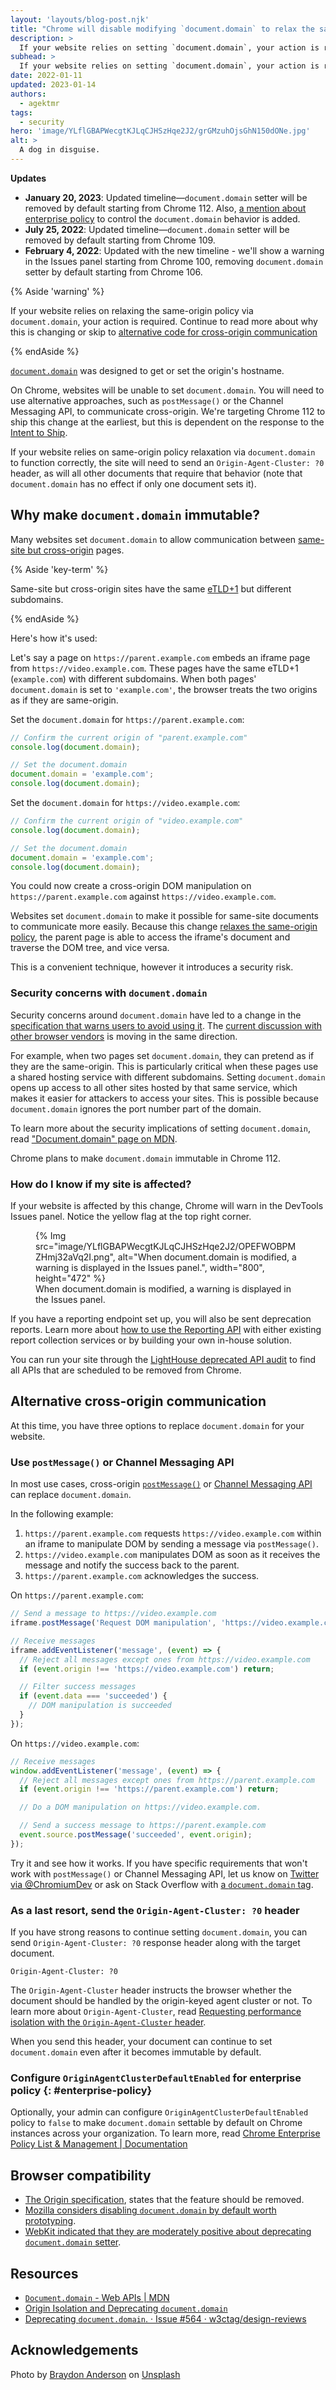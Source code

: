 ```yaml
---
layout: 'layouts/blog-post.njk'
title: "Chrome will disable modifying `document.domain` to relax the same-origin policy"
description: >
  If your website relies on setting `document.domain`, your action is required.
subhead: >
  If your website relies on setting `document.domain`, your action is required.
date: 2022-01-11
updated: 2023-01-14
authors:
  - agektmr
tags:
  - security
hero: 'image/YLflGBAPWecgtKJLqCJHSzHqe2J2/grGMzuhOjsGhN150dONe.jpg'
alt: >
  A dog in disguise.
---
```


**Updates**

- **January 20, 2023**: Updated timeline—`document.domain` setter will be
    removed by default starting from Chrome 112. Also, [a mention about
    enterprise policy](#enterprise-policy) to control the `document.domain`
    behavior is added.
- **July 25, 2022**: Updated timeline—`document.domain` setter will be removed
    by default starting from Chrome 109.
- **February 4, 2022**: Updated with the new timeline - we'll show a warning in
  the Issues panel starting from Chrome 100, removing `document.domain` setter
  by default starting from Chrome 106.

{% Aside 'warning' %}

If your website relies on relaxing the same-origin policy via `document.domain`,
your action is required. Continue to read more about why this is changing or
skip to [alternative code for cross-origin
communication](#alternative-cross-origin-communication)

{% endAside %}

[`document.domain`](https://developer.mozilla.org/docs/Web/API/Document/domain)
was designed to get or set the origin's hostname.

On Chrome, websites will be unable to set `document.domain`. You will need to
use alternative approaches, such as `postMessage()` or the Channel Messaging
API, to communicate cross-origin. We're targeting Chrome 112 to ship this change
at the earliest, but this is dependent on the response to the [Intent to
Ship](https://groups.google.com/a/chromium.org/g/blink-dev/c/_oRc19PjpFo/).

If your website relies on same-origin policy relaxation via `document.domain`
to function correctly, the site will need to send an `Origin-Agent-Cluster: ?0`
header, as will all other documents that require that behavior (note that
`document.domain` has no effect if only one document sets it).

## Why make `document.domain` immutable?

Many websites set `document.domain` to allow communication between [same-site
but cross-origin](https://web.dev/same-site-same-origin/) pages. 

{% Aside 'key-term' %}

Same-site but cross-origin sites have the same
[eTLD+1](https://web.dev/same-site-same-origin/#:~:text=the%20whole%20site%20name%20is%20known%20as%20the%20etld%2B1)
but different subdomains.

{% endAside %}

Here's how it's used:

Let's say a page on `https://parent.example.com` embeds an iframe page from
`https://video.example.com`. These pages have the same eTLD+1 (`example.com`)
with different subdomains. When both pages' `document.domain` is set to
`'example.com'`, the browser treats the two origins as if they are same-origin.

Set the `document.domain` for `https://parent.example.com`:

```js
// Confirm the current origin of "parent.example.com"
console.log(document.domain);

// Set the document.domain
document.domain = 'example.com';
console.log(document.domain);
```

Set the `document.domain` for `https://video.example.com`:

```js
// Confirm the current origin of "video.example.com"
console.log(document.domain);

// Set the document.domain
document.domain = 'example.com';
console.log(document.domain);
```

You could now create a cross-origin DOM manipulation on
`https://parent.example.com` against `https://video.example.com`.

Websites set `document.domain` to make it possible for same-site documents to
communicate more easily. Because this change [relaxes the same-origin
policy](https://html.spec.whatwg.org/multipage/origin.html#relaxing-the-same-origin-restriction),
the parent page is able to access the iframe's document and traverse the
DOM tree, and vice versa.

This is a convenient technique, however it introduces a security risk.

### Security concerns with `document.domain`

Security concerns around `document.domain` have led to a change in the
[specification that warns users to avoid using
it](https://html.spec.whatwg.org/multipage/origin.html#relaxing-the-same-origin-restriction).
The [current discussion with other browser
vendors](https://github.com/w3ctag/design-reviews/issues/564) is moving in
the same direction.

For example, when two pages set `document.domain`, they can pretend as if they
are the same-origin. This is particularly critical when these pages use a shared
hosting service with different subdomains. Setting `document.domain` opens up
access to all other sites hosted by that same service, which makes it easier for
attackers to access your sites. This is possible because `document.domain`
ignores the port number part of the domain.

To learn more about the security implications of setting `document.domain`, read
["Document.domain" page on
MDN](https://developer.mozilla.org/docs/Web/API/Document/domain#setter).

Chrome plans to make `document.domain` immutable in Chrome 112.

### How do I know if my site is affected?

If your website is affected by this change, Chrome will warn in the DevTools
Issues panel. Notice the yellow flag at the top right corner.

<figure class="w-figcaption">
{% Img src="image/YLflGBAPWecgtKJLqCJHSzHqe2J2/OPEFWOBPMZHmj32aVq2I.png", alt="When document.domain is modified, a warning is displayed in the Issues
panel.", width="800", height="472" %}
<figcaption>When document.domain is modified, a warning is displayed in the Issues panel.</figcaption>
</figure>

If you have a reporting endpoint set up, you will also be sent deprecation
reports. Learn more about [how to use the Reporting
API](https://web.dev/reporting-api/) with either existing report collection
services or by building your own in-house solution.

You can run your site through the [LightHouse deprecated API
audit](https://web.dev/deprecations/) to find all APIs that are scheduled to
be removed from Chrome.

## Alternative cross-origin communication

At this time, you have three options to replace `document.domain` for your website.

### Use `postMessage()` or Channel Messaging API

In most use cases, cross-origin 
[`postMessage()`](https://developer.mozilla.org/docs/Web/API/Window/postMessage)
or [Channel Messaging API](https://developer.mozilla.org/docs/Web/API/Channel_Messaging_API)
can replace `document.domain`.

In the following example:

1. `https://parent.example.com` requests `https://video.example.com` within an
   iframe to manipulate DOM by sending a message via `postMessage()`.
2. `https://video.example.com` manipulates DOM as soon as it receives the
   message and notify the success back to the parent.
3. `https://parent.example.com` acknowledges the success.

On `https://parent.example.com`:

```js
// Send a message to https://video.example.com
iframe.postMessage('Request DOM manipulation', 'https://video.example.com');

// Receive messages
iframe.addEventListener('message', (event) => {
  // Reject all messages except ones from https://video.example.com
  if (event.origin !== 'https://video.example.com') return;

  // Filter success messages
  if (event.data === 'succeeded') {
    // DOM manipulation is succeeded
  }
});
```

On `https://video.example.com`:

```js
// Receive messages
window.addEventListener('message', (event) => {
  // Reject all messages except ones from https://parent.example.com
  if (event.origin !== 'https://parent.example.com') return;

  // Do a DOM manipulation on https://video.example.com.

  // Send a success message to https://parent.example.com
  event.source.postMessage('succeeded', event.origin);
});
```

Try it and see how it works. If you have specific requirements that won't work
with `postMessage()` or Channel Messaging API, let us know on [Twitter via
@ChromiumDev](https://twitter.com/ChromiumDev) or ask on Stack Overflow with [a
`document.domain`
tag](https://stackoverflow.com/questions/tagged/document.domain).

### As a last resort, send the `Origin-Agent-Cluster: ?0` header

If you have strong reasons to continue setting `document.domain`, you can send
`Origin-Agent-Cluster: ?0` response header along with the target document.

```http
Origin-Agent-Cluster: ?0
```

The `Origin-Agent-Cluster` header instructs the browser whether the document
should be handled by the origin-keyed agent cluster or not. To learn more about
`Origin-Agent-Cluster`, read [Requesting performance isolation with the
`Origin-Agent-Cluster` header](https://web.dev/origin-agent-cluster/).

When you send this header, your document can continue to set `document.domain`
even after it becomes immutable by default.

### Configure `OriginAgentClusterDefaultEnabled` for enterprise policy {: #enterprise-policy}

Optionally, your admin can configure `OriginAgentClusterDefaultEnabled` policy
to `false` to make `document.domain` settable by default on Chrome instances
across your organization. To learn more, read [Chrome Enterprise Policy List &
Management | Documentation](https://chromeenterprise.google/policies/#OriginAgentClusterDefaultEnabled)

## Browser compatibility

* [The Origin
  specification](https://html.spec.whatwg.org/multipage/origin.html#:~:text=Because%20of%20these%20security%20pitfalls%2C%20this%20feature%20is%20in%20the%20process%20of%20being%20removed%20from%20the%20web%20platform),
  states that the feature should be removed.
* [Mozilla considers disabling `document.domain` by default worth
  prototyping](https://github.com/mozilla/standards-positions/issues/601).
* [WebKit indicated that they are moderately positive about deprecating
  `document.domain`
  setter](https://github.com/w3ctag/design-reviews/issues/564#issuecomment-768450217).

## Resources

* [`Document.domain` - Web APIs |
  MDN](https://developer.mozilla.org/docs/Web/API/Document/domain)
* [Origin Isolation and Deprecating
  `document.domain`](https://github.com/mikewest/deprecating-document-domain/)
* [Deprecating `document.domain`. · Issue #564 ·
  w3ctag/design-reviews](https://github.com/w3ctag/design-reviews/issues/564)

## Acknowledgements

Photo by <a href="https://unsplash.com/@braydona">Braydon Anderson</a> on <a href="https://unsplash.com/">Unsplash</a>
